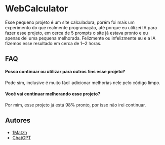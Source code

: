 
# WebCalculator

Esse pequeno projeto é um site calculadora, porém foi mais um experimento do que realmente programação, até porque eu utilizei IA para fazer esse projeto, em cerca de 5 prompts o site já estava pronto e eu apenas dei uma pequena melhorada. Felizmente ou infelizmente eu e a IA fizemos esse resultado em cerca de 1~2 horas.


## FAQ

#### Posso continuar ou utilizar para outros fins esse projeto?

Pode sim, inclusive é muito fácil adicionar melhorias nele pelo código limpo.

#### Você vai continuar melhorando esse projeto?

Por mim, esse projeto já está 98% pronto, por isso não irei continuar.


## Autores

- [1Matzh](https://www.github.com/1Matzh)
- [ChatGPT](https://openai.com/chatgpt)

